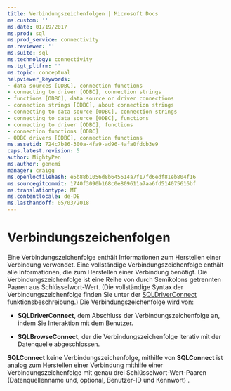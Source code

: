 ```yaml
---
title: Verbindungszeichenfolgen | Microsoft Docs
ms.custom: ''
ms.date: 01/19/2017
ms.prod: sql
ms.prod_service: connectivity
ms.reviewer: ''
ms.suite: sql
ms.technology: connectivity
ms.tgt_pltfrm: ''
ms.topic: conceptual
helpviewer_keywords:
- data sources [ODBC], connection functions
- connecting to driver [ODBC], connection strings
- functions [ODBC], data source or driver connections
- connection strings [ODBC], about connection strings
- connecting to data source [ODBC], connection strings
- connecting to data source [ODBC], functions
- connecting to driver [ODBC], functions
- connection functions [ODBC]
- ODBC drivers [ODBC], connection functions
ms.assetid: 724c7b86-300a-4fa9-ad96-4afa0fdcb3e9
caps.latest.revision: 5
author: MightyPen
ms.author: genemi
manager: craigg
ms.openlocfilehash: e5b88b1056d8b645614a7f17fd6edf81eb804f16
ms.sourcegitcommit: 1740f3090b168c0e809611a7aa6fd514075616bf
ms.translationtype: MT
ms.contentlocale: de-DE
ms.lasthandoff: 05/03/2018
---
```

# <a name="connection-strings"></a>Verbindungszeichenfolgen
Eine Verbindungszeichenfolge enthält Informationen zum Herstellen einer Verbindung verwendet. Eine vollständige Verbindungszeichenfolge enthält alle Informationen, die zum Herstellen einer Verbindung benötigt. Die Verbindungszeichenfolge ist eine Reihe von durch Semikolons getrennten Paaren aus Schlüsselwort-Wert. (Die vollständige Syntax der Verbindungszeichenfolge finden Sie unter der [SQLDriverConnect](../../../odbc/reference/syntax/sqldriverconnect-function.md) funktionsbeschreibung.) Die Verbindungszeichenfolge wird von:  
  
-   **SQLDriverConnect**, dem Abschluss der Verbindungszeichenfolge an, indem Sie Interaktion mit dem Benutzer.  
  
-   **SQLBrowseConnect**, der die Verbindungszeichenfolge iterativ mit der Datenquelle abgeschlossen.  
  
 **SQLConnect** keine Verbindungszeichenfolge, mithilfe von **SQLConnect** ist analog zum Herstellen einer Verbindung mithilfe einer Verbindungszeichenfolge mit genau drei Schlüsselwort-Wert-Paaren (Datenquellenname und, optional, Benutzer-ID und Kennwort) .
